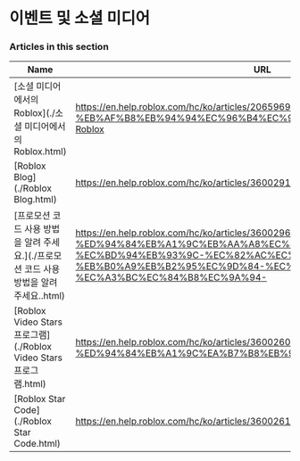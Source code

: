 # 이벤트 및 소셜 미디어  
### Articles in this section
Name|URL
-|-
[소셜 미디어에서의 Roblox](./소셜 미디어에서의 Roblox.html) |https://en.help.roblox.com/hc/ko/articles/206596923-%EC%86%8C%EC%85%9C-%EB%AF%B8%EB%94%94%EC%96%B4%EC%97%90%EC%84%9C%EC%9D%98-Roblox
[Roblox Blog](./Roblox Blog.html) |https://en.help.roblox.com/hc/ko/articles/360029134331-Roblox-Blog
[프로모션 코드 사용 방법을 알려 주세요.](./프로모션 코드 사용 방법을 알려 주세요..html) |https://en.help.roblox.com/hc/ko/articles/360029650831-%ED%94%84%EB%A1%9C%EB%AA%A8%EC%85%98-%EC%BD%94%EB%93%9C-%EC%82%AC%EC%9A%A9-%EB%B0%A9%EB%B2%95%EC%9D%84-%EC%95%8C%EB%A0%A4-%EC%A3%BC%EC%84%B8%EC%9A%94-
[Roblox Video Stars 프로그램](./Roblox Video Stars 프로그램.html) |https://en.help.roblox.com/hc/ko/articles/360026092011-Roblox-Video-Stars-%ED%94%84%EB%A1%9C%EA%B7%B8%EB%9E%A8
[Roblox Star Code](./Roblox Star Code.html) |https://en.help.roblox.com/hc/ko/articles/360026181292-Roblox-Star-Code